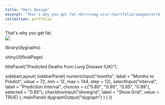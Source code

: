```yaml
---
title: "Hari Design"
excerpt: "That's why you get fat.<br/><img src='/portfolio/images/art4.jpg'>"
collection: portfolio
---
```


That's why you get fat.
<br/><img src='/portfolio/images/art4.jpg'>


library(dygraphs)

shinyUI(fluidPage(
  
  titlePanel("Predicted Deaths from Lung Disease (UK)"),
  
  sidebarLayout(
    sidebarPanel(
      numericInput("months", label = "Months to Predict", 
                   value = 72, min = 12, max = 144, step = 12),
      selectInput("interval", label = "Prediction Interval",
                  choices = c("0.80", "0.90", "0.95", "0.99"),
                  selected = "0.95"),
      checkboxInput("showgrid", label = "Show Grid", value = TRUE)
    ),
    mainPanel(
      dygraphOutput("dygraph")
    )
  )
))
